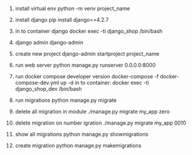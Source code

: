 1) install virtual env
python -m venv project_name

2) install django
pip install django==4.2.7

3) in to container django
docker exec -ti django_shop /bin/bash

4) django admin
django-admin

5) create new project
django-admin startproject project_name

6) run web server
python manage.py runserver 0.0.0.0:8000

7) run docker compose developer version
docker-compose -f docker-compose-dev.yml up -d
in to container: docker exec -ti django_shop_dev /bin/bash

8) run migrations
python manage.py migrate

9) delete all migration in module
./manage.py migrate my_app zero

10) delete migration on number igration
./manage.py migrate my_app 0010

11) show all migrations
python manage.py showmigrations

12) create migration
python manage.py makemigrations


